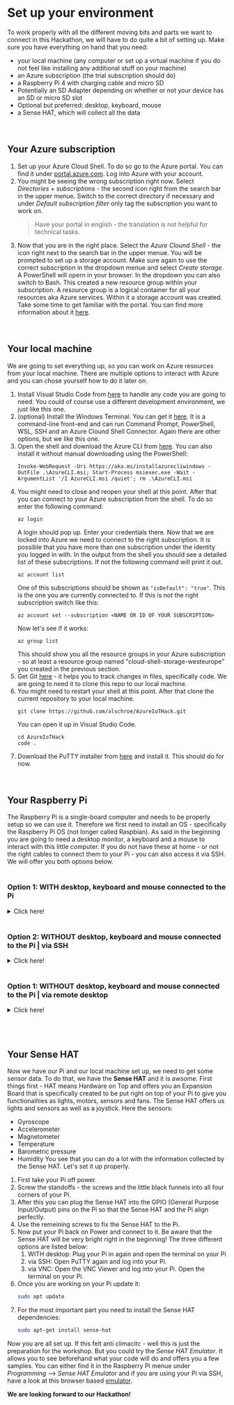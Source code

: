 # Set up your environment

To work properly with all the different moving bits and parts we want to connect in this Hackathon, we will have to do quite a bit of setting up. Make sure you have everything on hand that you need:
- your local machine (any computer or set up a virtual machine if you do not feel like installing any additional stuff on your machine)
- an Azure subscription (the trial subscription should do)
- a Raspberry Pi 4 with charging cable and micro SD
- Potentially an SD Adapter depending on whether or not your device has an SD or micro SD slot
- Optional but preferred: desktop, keyboard, mouse
- a Sense HAT, which will collect all the data <br>
    <br>
    <br>

## Your Azure subscription
1. Set up your Azure Cloud Shell. To do so go to the Azure portal. You can find it under [portal.azure.com](https://portal.azure.com). Log into Azure with your account. 
1. You might be seeing the wrong subscription right now. Select *Directories + subscriptions* - the second icon right from the search bar in the upper menue. Switch to the correct directory if necessary and under *Default subscription filter* only tag the subscription you want to work on.
    > Have your portal in english - the translation is not helpful for technical tasks.
1. Now that you are in the right place. Select the *Azure Clound Shell* - the icon right next to the search bar in the upper menue. You will be prompted to set up a storage account. Make sure again to use the correct subscription in the dropdown menue and select *Create storage*. A PowerShell will opern in your browser. In the dropdown you can also switch to Bash.
    This created a new resource group within your subscription. A resource group is a logical container for all your resources aka Azure services. Within it a storage account was created.
Take some time to get familiar with the portal. You can find more information about it [here](https://docs.microsoft.com/en-us/azure/azure-portal/azure-portal-overview). <br>
    <br>
    <br>

## Your local machine
We are going to set everything up, so you can work on Azure resources from your local machine. There are multiple options to interact with Azure and you can chose yourself how to do it later on.
1. Install Visual Studio Code from [here](https://code.visualstudio.com/Download) to handle any code you are going to need. You could of course use a different development environment, we just like this one.
1. (optional) Install the Windows Terminal. You can get it [here](https://www.microsoft.com/en-us/p/windows-terminal/9n0dx20hk701?activetab=pivot:overviewtab). It is a command-line front-end and can run Command Prompt, PowerShell, WSL, SSH and an Azure Clound Shell Connector. Again there are other options, but we like this one.
1. Open the shell and download the Azure CLI from [here](https://docs.microsoft.com/en-us/cli/azure/install-azure-cli-windows?tabs=azure-cli). You can also install it without manual downloading using the PowerShell:
    ```shell
    Invoke-WebRequest -Uri https://aka.ms/installazurecliwindows -OutFile .\AzureCLI.msi; Start-Process msiexec.exe -Wait -ArgumentList '/I AzureCLI.msi /quiet'; rm .\AzureCLI.msi
    ```
1. You might need to close and reopen your shell at this point. After that you can connect to your Azure subscription from the shell. To do so enter the following command:
    ```shell
    az login
    ```
    A login should pop up. Enter your credentials there. Now that we are locked into Azure we need to connect to the right subscription. It is possible that you have more than one subscription under the identity you logged in with. In the output from the shell you should see a detailed list of these subscriptions. If not the following command will print it out.
    ```shell
    az account list
    ```
    One of this subscriptions should be shown as ```"isDefault": "true"```. This is the one you are currently connected to. If this is not the right subscription switch like this:
    ```shell
    az account set --subscription <NAME OR ID OF YOUR SUBSCRIPTION>
    ``` 
    Now let's see if it works:
    ```shell
    az group list
    ```
    This should show you all the resource groups in your Azure subscription - so at least a resource group named "cloud-shell-storage-westeurope" you created in the previous section.
1. Get Git [here](https://git-scm.com/downloads) - it helps you to track changes in files, specifically code. We are going to need it to clone this repo to our local machine.
1. You might need to restart your shell at this point. After that clone the current repository to your local machine.
    ```shell
    git clone https://github.com/alschroe/AzureIoTHack.git
    ```
    You can open it up in Visual Studio Code.
    ```shell
    cd AzureIoTHack
    code .
    ```
1. Download the PuTTY installer from [here](https://www.chiark.greenend.org.uk/~sgtatham/putty/latest.html) and install it.
This should do for now. <br>
    <br>
    <br>

## Your Raspberry Pi
The Raspberry Pi is a single-board computer and needs to be properly setup so we can use it. Therefore we first need to install an OS - specifically the Raspberry Pi OS (not longer called Raspbian). As said in the beginning you are going to need a desktop monitor, a keyboard and a mouse to interact with this little computer. If you do not have these at home - or not the right cables to connect them to your Pi - you can also access it via SSH. We will offer you both options below. <br>
    <br>

### Option 1: WITH desktop, keyboard and mouse connected to the Pi
<details>
  <summary>Click here!</summary>

1. Let's start by downloading the Raspberry Pi OS from [here](https://www.raspberrypi.org/downloads.../). When installing it you will be asked to choose the correct Operating System. Click *CHOOSE OS* and select *Raspberry Pi OS (recommended)*
1. Insert the micro SD card into your local machine.
1. Under *SD Card* click *CHOOSE SD CARD* and make sure you select the right storage space that represents your micro SD card.
1. After that hit *WRITE*. This will flash the OS to your micro SD card. It might take a moment. After that hit *CONTINUE*
1. Now we want to set up our SSH connection. There are other options to this. But ours will be fast, uncomplicated and replicable in real world cases. In the folder *raspberrypi_ssh* in this repo you will find two files. The *wpa_supplicant.conf* file contains all the information your Pi needs to connect to your home network. Open it and enter your network name and password. Don't forget to save the changes. The other file is called *ssh* - without file extension. This file will automatically enable SSH on your Pi.
    You will need to very shortly remove the micro SD card and insert it again into your local machine. Then access the boot folder on your micro SD card and paste the two files in them. Eject the SD card securely.
1. Instert the micro SD card into your Raspberry Pi.
1. Now first connect your desktop monitor, your keyboard and your mouse to the Raspberry Pi.
1. Connect your Pi to a power resource.
1. You might be prompted with a login.
    The default login is **pi** and the default password is **raspberry**.
1. We want to change that. So once you are on your Raspberry Pi, open the terminal and enter the following.
    ```bash
    sudo raspi-config
    ```
    The Configuration Tool will open up and show you a bunch of options.
    Select *1 Change User Password | Change password for the 'pi' user* by hitting enter while it is highlighted. Make sure to remember your password.
    Select *OK* and after that - in the main overview of the Configuration Tool - select *Finish* to exit the tool by using the tab key on your keyboard.
</details> <br>

### Option 2: WITHOUT desktop, keyboard and mouse connected to the Pi | via SSH
<details>
  <summary>Click here!</summary>

SSH is the Secure Shell Protocol and used to securely connect to another device over an unsecure network.
1. Let's start by downloading the Raspberry Pi OS from [here](https://www.raspberrypi.org/downloads.../). When installing it you will be asked to choose the correct Operating System. Click *CHOOSE OS* and select *Raspberry Pi OS (other)* --> *Raspberry Pi OS Lite*.
1. Insert the micro SD card into your local machine.
1. Under *SD Card* click *CHOOSE SD CARD* and make sure you select the right storage space that represents your micro SD card.
1. After that hit *WRITE*. This will flash the OS to your micro SD card. It might take a moment. After that hit *CONTINUE*
1. Now we want to set up our SSH connection. There are other options to this. But ours will be fast, uncomplicated and replicable in real world cases. In the folder *raspberrypi_ssh* in this repo you will find two files. The *wpa_supplicant.conf* file contains all the information your Pi needs to connect to your home network. Open it and enter your network name and password. Don't forget to save the changes. The other file is called *ssh* - without file extension. This file will automatically enable SSH on your Pi.
    You will need to very shortly remove the micro SD card and insert it again into your local machine. Then access the boot folder on your micro SD card and paste the two files in them. Eject the SD card securely.
1. Instert the micro SD card into your Raspberry Pi.
1. Connect your Pi to a power resource. Let it stew for a moment - maybe grab a coffee.
1. Open PuTTY - you installed it in the beginning.
    1. Under *Host Name (or IP addess)* enter ```rasypberrypi.local```.
    1. Under *Port* ```22``` should already be entered, if not do so.
    1. Lastly select *Open*
    1. You should be prompted for login. The default login is **pi** and the default password is **raspberry**.
1. Now you are able to work on the Pi. The first thing we want to do is changing the default password. Type in:
    ```bash
    sudo raspi-config
    ```
    The Configuration Tool will open up and show you a bunch of options.
    Select *1 Change User Password | Change password for the 'pi' user* by hitting enter while it is highlighted. Make sure to remember your password.
    Select *OK* and after that - in the main overview of the Configuration Tool - select *Finish* to exit the tool by using the tab key on your keyboard.
</details> <br>

### Option 1: WITHOUT desktop, keyboard and mouse connected to the Pi | via remote desktop
<details>
  <summary>Click here!</summary>

SSH is the Secure Shell Protocol and used to securely connect to another device over an unsecure network. VNC stands for Virtual Network Computing and will allow you to view the Desktop of your Pi on your local machine, so you do not need to connect the Pi to a desktop monitor etc.
1. Let's start by downloading the Raspberry Pi OS from [here](https://www.raspberrypi.org/downloads.../). When installing it you will be asked to choose the correct Operating System. Click *CHOOSE OS* and select *Raspberry Pi OS (recommended)*
1. Insert the micro SD card into your local machine.
1. Under *SD Card* click *CHOOSE SD CARD* and make sure you select the right storage space that represents your micro SD card.
1. After that hit *WRITE*. This will flash the OS to your micro SD card. It might take a moment. After that hit *CONTINUE*
1. Now we want to set up our SSH connection, network connection and the remote desktop connection. There are other options to this. But ours will be fast, uncomplicated and replicable in real world cases. In the folder *raspberrypi_rd* in this repo you will find three files. The *wpa_supplicant.conf* file contains all the information your Pi needs to connect to your home network. Open it and enter your network name and password. Don't forget to save the changes. The other files are called *SSH* and *VNC* - without file extension. This files will automatically enable SSH and VNC on your Pi.
    You will need to very shortly remove the micro SD card and insert it again into your local machine. Then access the boot folder on your micro SD card and paste the two files in them. Eject the SD card securely.
1. Instert the micro SD card into your Raspberry Pi.
1. Connect your Pi to a power resource. Let it stew for a moment - maybe grab a coffee.
1. Open PuTTY - you installed it in the beginning.
    1. Under *Host Name (or IP addess)* enter ```rasypberrypi.local```.
    1. Under *Port* ```22``` should already be entered, if not do so.
    1. Lastly select *Open*
    1. You should be prompted for login. The default login is **pi** and the default password is **raspberry**.
1. Now you are able to work on the Pi via shell. The first thing we want to do is changing the default password. Type in:
    ```bash
    sudo raspi-config
    ```
    The Configuration Tool will open up and show you a bunch of options.
    Select *1 Change User Password | Change password for the 'pi' user* by hitting enter while it is highlighted. Make sure to remember your password.
1. In the same Configuration Tool we now want to set the resolution of your Pi. Navigate to *7 Advanced Options* and hit enter. Than select *A5 Resolution* and there the screen resolution of your choosing. Select *OK* and after that - in the main overview of the Configuration Tool - select *Finish* to exit the tool by using the tab key on your keyboard. 
1. If you are being asked to reboot the Pi, select *Yes*. If not type the following back in the shell:
    ```bash
    sudo reboot
    ```
1. Now you need to install one more tool - a VNC Viewer. Download it from [here](https://www.realvnc.com/en/connect/download/viewer/) and install it. We did not do this in the beginning, since not everyone will have chosen the remote desktop option.
1. Enter ```raspberrypi``` in the text field. An authentication window should pop up. Enter the *Username* ```pi``` and your previously changed *Passowrd*. Select *OK* and you will have a remote desktop connection to your Pi.
</details> <br>
    <br>
    <br>

## Your Sense HAT
Now we have our Pi and our local machine set up, we need to get some sensor data. To do that, we have the **Sense HAT** and it is awsome. First things first - HAT means Hardware on Top and offers you an Expansion Board that is specifically created to be put right on top of your Pi to give you functionalities as lights, motors, sensors and fans. The Sense HAT offers us lights and sensors as well as a joystick. Here the sensors:
- Gyroscope
- Accelerometer
- Magnetometer
- Temperature
- Barometric pressure
- Humidity
You see that you can do a lot with the information collected by the Sense HAT. Let's set it up properly.
1. First take your Pi off power.
1. Screw the standoffs - the screws and the little black funnels into all four corners of your Pi.
1. After this you can plug the Sense HAT into the GPIO (General Purpose Input/Output) pins on the Pi so that the Sense HAT and the Pi align perfectly.
1. Use the remeining screws to fix the Sense HAT to the Pi.
1. Now put your Pi back on Power and connect to it. Be aware that the Sense HAT will be very bright right in the beginning! The three different options are listed below:
    1. WITH desktop: Plug your Pi in again and open the terminal on your Pi
    2. via SSH: Open PuTTY again and log into your Pi.
    3. via VNC: Open the VNC Viewer and log into your Pi. Open the terminal on your Pi.
1. Once you are working on your Pi update it:
    ```bash
    sudo apt update
    ```
1. For the most important part you need to install the Sense HAT dependencies:
    ```bash
    sudo apt-get install sense-hat
    ```
Now you are all set up. If this felt anti climacitc - well this is just the preparation for the workshop. But you could try the *Sense HAT Emulator*. It allows you to see beforehand what your code will do and offers you a few samples. You can either find it in the Raspberry Pi menue under *Programming* --> *Sense HAT Emulator* and if you are using your Pi via SSH, have a look at this browser based [emulator](https://trinket.io/sense-hat). <br>

**We are looking forward to our Hackathon!**
